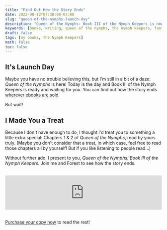 ```yaml
---
title: "Find Out How the Story Ends"
date: 2022-08-12T07:30:00-07:00
slug: "queen-of-the-nymphs-launch-day"
description: "Queen of the Nymphs: Book III of the Nymph Keepers is now available wherever ebooks are sold! Find out how the story ends..."
keywords: [books, writing, queen of the nymphs, the nymph keepers, fantasy, launch day, announcement, publishing day, indie publishing, indie author, trilogy, finale]
draft: false
tags: [my books, The Nymph Keepers]
math: false
toc: false
---
```


## It's Launch Day

Maybe you have no trouble believing this, but I'm still in a bit of a daze: *Queen of the Nymphs* is here! Today is the day and Book III of the Nymph Keepers is ready and waiting for you. You can find out how the story ends [wherever ebooks are sold](https://books2read.com/queenofthenymphs).

But wait!

## I Made You a Treat

Because I don't have enough to do, I thought I'd treat you to something a little extra special: Chapters 1 & 2 of *Queen of the Nymphs*, read by yours truly. (Maybe you don't consider that a treat, in which case, feel free to read those chapters all by yourself! But if you like listening to people read...)

Without further ado, I present to you, *Queen of the Nymphs: Book III of the Nymph Keepers*. Join me and Forest to see how the story ends.

<br>
<div>
<iframe src="https://embed.acast.com/604bd64f0b7d5c4edae214bd/62f17528a656f0001295bc83" frameBorder="0" width="100%" height="110px"></iframe>
</div>
<br>

[Purchase your copy now](https://books2read.com/queenofthenymphs) to read the rest!